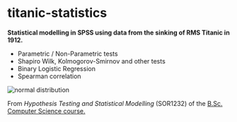 # titanic-statistics
 
**Statistical modelling in SPSS using data from the sinking of RMS Titanic in 1912.**

- Parametric / Non-Parametric tests
- Shapiro Wilk, Kolmogorov-Smirnov and other tests
- Binary Logistic Regression
- Spearman correlation 


![normal distribution](https://github.com/qjstuart/statistics/blob/main/graphic.jpg?raw=true)

From _Hypothesis Testing and Statistical Modelling_ (SOR1232) of the [B.Sc. Computer Science course.](https://www.um.edu.mt/courses/overview/UBSCHICGCFT-2020-1-O)


